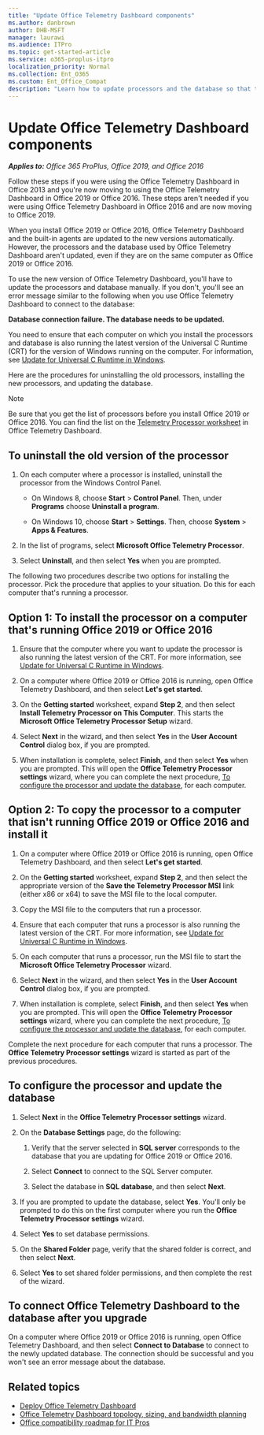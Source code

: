 ```yaml
---
title: "Update Office Telemetry Dashboard components"
ms.author: danbrown
author: DHB-MSFT
manager: laurawi
ms.audience: ITPro
ms.topic: get-started-article
ms.service: o365-proplus-itpro
localization_priority: Normal
ms.collection: Ent_O365
ms.custom: Ent_Office_Compat
description: "Learn how to update processors and the database so that they work with Office Telemetry Dashboard in Office 2019 or Office 2016."
---
```


# Update Office Telemetry Dashboard components

***Applies to:*** *Office 365 ProPlus, Office 2019, and Office 2016*

Follow these steps if you were using the Office Telemetry Dashboard in Office 2013 and you're now moving to using the Office Telemetry Dashboard in Office 2019 or Office 2016. These steps aren't needed if you were using Office Telemetry Dashboard in Office 2016 and are now moving to Office 2019.
  
When you install Office 2019 or Office 2016, Office Telemetry Dashboard and the built-in agents are updated to the new versions automatically. However, the processors and the database used by Office Telemetry Dashboard aren't updated, even if they are on the same computer as Office 2019 or Office 2016. 
  
To use the new version of Office Telemetry Dashboard, you'll have to update the processors and database manually. If you don't, you'll see an error message similar to the following when you use Office Telemetry Dashboard to connect to the database:
  
 **Database connection failure. The database needs to be updated.**
  
You need to ensure that each computer on which you install the processors and database is also running the latest version of the Universal C Runtime (CRT) for the version of Windows running on the computer. For information, see [Update for Universal C Runtime in Windows](https://support.microsoft.com/kb/2999226).
  
Here are the procedures for uninstalling the old processors, installing the new processors, and updating the database.
  
> [!NOTE]
> Be sure that you get the list of processors before you install Office 2019 or Office 2016. You can find the list on the [Telemetry Processor worksheet](telemetry-dashboard-worksheet-reference.md#telemetry-processor-worksheet) in Office Telemetry Dashboard.
  
## To uninstall the old version of the processor

1. On each computer where a processor is installed, uninstall the processor from the Windows Control Panel.
    
   - On Windows 8, choose **Start** > **Control Panel**. Then, under **Programs** choose **Uninstall a program**.
    
   - On Windows 10, choose **Start** > **Settings**. Then, choose **System** > **Apps &amp; Features**. 
    
2. In the list of programs, select **Microsoft Office Telemetry Processor**. 
    
3. Select **Uninstall**, and then select **Yes** when you are prompted. 
    
The following two procedures describe two options for installing the processor. Pick the procedure that applies to your situation. Do this for each computer that's running a processor. 
  
## Option 1: To install the processor on a computer that's running Office 2019 or Office 2016

1. Ensure that the computer where you want to update the processor is also running the latest version of the CRT. For more information, see [Update for Universal C Runtime in Windows](https://support.microsoft.com/kb/2999226).
    
2. On a computer where Office 2019 or Office 2016 is running, open Office Telemetry Dashboard, and then select **Let's get started**.
    
3. On the **Getting started** worksheet, expand **Step 2**, and then select **Install Telemetry Processor on This Computer**. This starts the **Microsoft Office Telemetry Processor Setup** wizard. 
    
4. Select **Next** in the wizard, and then select **Yes** in the **User Account Control** dialog box, if you are prompted. 
    
5. When installation is complete, select **Finish**, and then select **Yes** when you are prompted. This will open the **Office Telemetry Processor settings** wizard, where you can complete the next procedure, [To configure the processor and update the database](update-office-telemetry-components-for-office-2016.md#configure), for each computer.
    
## Option 2: To copy the processor to a computer that isn't running Office 2019 or Office 2016 and install it

1. On a computer where Office 2019 or Office 2016 is running, open Office Telemetry Dashboard, and then select **Let's get started**.
    
2. On the **Getting started** worksheet, expand **Step 2**, and then select the appropriate version of the **Save the Telemetry Processor MSI** link (either x86 or x64) to save the MSI file to the local computer. 
    
3. Copy the MSI file to the computers that run a processor.
    
4. Ensure that each computer that runs a processor is also running the latest version of the CRT. For more information, see [Update for Universal C Runtime in Windows](https://support.microsoft.com/kb/2999226).
    
5. On each computer that runs a processor, run the MSI file to start the **Microsoft Office Telemetry Processor** wizard. 
    
6. Select **Next** in the wizard, and then select **Yes** in the **User Account Control** dialog box, if you are prompted. 
    
7. When installation is complete, select **Finish**, and then select **Yes** when you are prompted. This will open the **Office Telemetry Processor settings** wizard, where you can complete the next procedure, [To configure the processor and update the database](update-office-telemetry-components-for-office-2016.md#configure), for each computer. 
    
Complete the next procedure for each computer that runs a processor. The **Office Telemetry Processor settings** wizard is started as part of the previous procedures. 
  
<a name="configure"> </a>

## To configure the processor and update the database

1. Select **Next** in the **Office Telemetry Processor settings** wizard. 
    
2. On the **Database Settings** page, do the following: 
    
   1. Verify that the server selected in **SQL server** corresponds to the database that you are updating for Office 2019 or Office 2016. 
    
   2. Select **Connect** to connect to the SQL Server computer. 
    
   3. Select the database in **SQL database**, and then select **Next**.
    
3. If you are prompted to update the database, select **Yes**. You'll only be prompted to do this on the first computer where you run the **Office Telemetry Processor settings** wizard. 
    
4. Select **Yes** to set database permissions. 
    
5. On the **Shared Folder** page, verify that the shared folder is correct, and then select **Next**.
    
6. Select **Yes** to set shared folder permissions, and then complete the rest of the wizard. 
    
## To connect Office Telemetry Dashboard to the database after you upgrade

On a computer where Office 2019 or Office 2016 is running, open Office Telemetry Dashboard, and then select **Connect to Database** to connect to the newly updated database. The connection should be successful and you won't see an error message about the database. 
    
## Related topics

- [Deploy Office Telemetry Dashboard](deploy-telemetry-dashboard.md)
- [Office Telemetry Dashboard topology, sizing, and bandwidth planning](plan-telemetry-dashboard-deployment.md)
- [Office compatibility roadmap for IT Pros](compatibility-and-telemetry-in-office.md)
